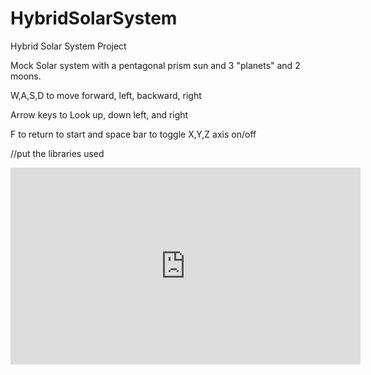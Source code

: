 # HybridSolarSystem
 Hybrid Solar System Project

Mock Solar system with a pentagonal prism sun and 3 "planets" and 2 moons. 

W,A,S,D to move forward, left, backward, right 

Arrow keys to Look up, down left, and right

F to return to start and space bar to toggle X,Y,Z axis on/off

//put the libraries used

<iframe width="560" height="315" src="https://www.youtube.com/embed/BaM8cF-t90Y" title="YouTube video player" frameborder="0" allow="accelerometer; autoplay; clipboard-write; encrypted-media; gyroscope; picture-in-picture" allowfullscreen></iframe>
